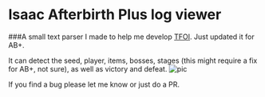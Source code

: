 # Isaac Afterbirth Plus log viewer
###A small text parser I made to help me develop [TFOI](https://github.com/espilioto/TFOI).
Just updated it for AB+.

It can detect the seed, player, items, bosses, stages (this might require a fix for AB+, not sure), as well as victory and defeat.
![pic](https://i.imgur.com/KSrap6g.png)

If you find a bug please let me know or just do a PR.
